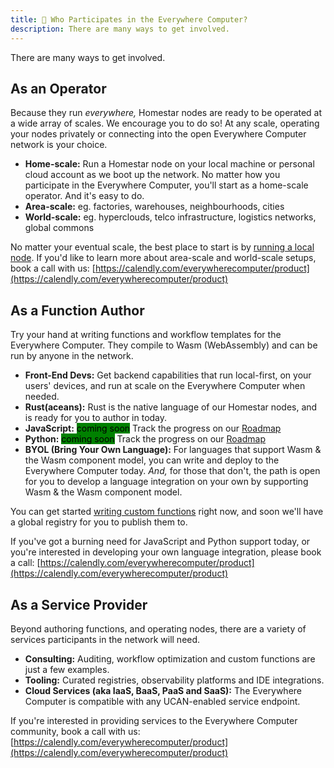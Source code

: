 ```yaml
---
title: 🤝 Who Participates in the Everywhere Computer?
description: There are many ways to get involved.
---
```


There are many ways to get involved.

## **As an Operator**

Because they run _everywhere,_ Homestar nodes are ready to be operated at a wide array of scales. We encourage you to do so! At any scale, operating your nodes privately or connecting into the open Everywhere Computer network is your choice.

* **Home-scale:** Run a Homestar node on your local machine or personal cloud account as we boot up the network. No matter how you participate in the Everywhere Computer, you'll start as a home-scale operator. And it's easy to do.
* **Area-scale:** eg. factories, warehouses, neighbourhoods, cities
* **World-scale:** eg. hyperclouds, telco infrastructure, logistics networks, global commons

No matter your eventual scale, the best place to start is by [running a local node](getting-started/setup-your-local-node.md). If you'd like to learn more about area-scale and world-scale setups, book a call with us: [https://calendly.com/everywherecomputer/product](https://calendly.com/everywherecomputer/product)

## **As a Function Author**

Try your hand at writing functions and workflow templates for the Everywhere Computer. They compile to Wasm (WebAssembly) and can be run by anyone in the network.

* **Front-End Devs:** Get backend capabilities that run local-first, on your users' devices, and run at scale on the Everywhere Computer when needed.
* **Rust(aceans):** Rust is the native language of our Homestar nodes, and is ready for you to author in today.
* **JavaScript:**  <mark style="background-color:green;">coming soon</mark> Track the progress on our [Roadmap](https://github.com/orgs/everywhere-computer/projects/1)
* **Python:**  <mark style="background-color:green;">coming soon</mark> Track the progress on our [Roadmap](https://github.com/orgs/everywhere-computer/projects/1)
* **BYOL (Bring Your Own Language):** For languages that support Wasm & the Wasm component model, you can write and deploy to the Everywhere Computer today. _And,_ for those that don't, the path is open for you to develop a language integration on your own by supporting Wasm & the Wasm component model.

You can get started [writing custom functions](getting-started/write-a-custom-function.md) right now, and soon we'll have a global registry for you to publish them to.

If you've got a burning need for JavaScript and Python support today, or you're interested in developing your own language integration, please book a call: [https://calendly.com/everywherecomputer/product](https://calendly.com/everywherecomputer/product)

## **As a Service Provider**&#x20;

Beyond authoring functions, and operating nodes, there are a variety of services participants in the network will need.&#x20;

* **Consulting:** Auditing, workflow optimization and custom functions are just a few examples.
* **Tooling:** Curated registries, observability platforms and IDE integrations.
* **Cloud Services (aka IaaS, BaaS, PaaS and SaaS):**  The Everywhere Computer is compatible with any UCAN-enabled service endpoint.

If you're interested in providing services to the Everywhere Computer community, book a call with us: [https://calendly.com/everywherecomputer/product](https://calendly.com/everywherecomputer/product)